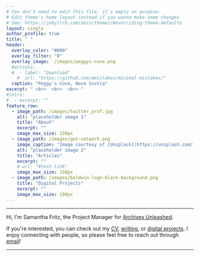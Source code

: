 ```yaml
---
# You don't need to edit this file, it's empty on purpose.
# Edit theme's home layout instead if you wanna make some changes
# See: https://jekyllrb.com/docs/themes/#overriding-theme-defaults
layout: single
author_profile: true
title: " "
header:
  overlay_color: "#000"
  overlay_filter: "0"
  overlay_image:  /images/peggys-cove.png
  #actions:
  #  - label: "Download"
    #  url: "https://github.com/mmistakes/minimal-mistakes/"
  caption: "Peggy's Cove, Nove Scotia"
excerpt: " <br>  <br>  <br> "
#intro:
#  - excerpt: ""
feature_row:
  - image_path: /images/twitter_prof.jpg
    alt: "placeholder image 1"
    title: "About"
    excerpt: ""
    image_max_size: 150px
  - image_path: /images/got-network.png
    image_caption: "Image courtesy of [Unsplash](https://unsplash.com/)"
    alt: "placeholder image 2"
    title: "Articles"
    excerpt: ""
    # url: "#test-link"
    image_max_size: 150px
  - image_path: /images/baldwin-logo-black-background.png
    title: "Digital Projects"
    excerpt: ""
    image_max_size: 100px
---
```


---

Hi, I'm Samantha Fritz, the Project Manager for [Archives Unleashed](harchivesunleashed.org). 

If you're interested, you can check out my [CV](/cv), [writing](/writing), or [digital projects](/digitalprojects). I enjoy connecting with people, so please feel free to reach out through [email](mailto:svefritz@gmail.com)!

---
